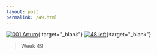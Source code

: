 ```yaml
---
layout: post
permalink: /49.html
---
```


[![001 Arturo](https://c1.staticflickr.com/1/366/19060423952_14963c0816_c.jpg)](https://www.flickr.com/photos/131440297@N08/19060423952){:target="_blank"}
[![48 left](http://farm2.staticflickr.com/1103/567229075_2cf8456f01.jpg)](http://farm2.staticflickr.com/1103/567229075_6dc09dc6da_o.jpg){:target="_blank"}


> Week 49

>

